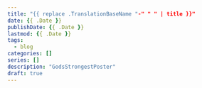```yaml
---
title: "{{ replace .TranslationBaseName "-" " " | title }}"
date: {{ .Date }}
publishDate: {{ .Date }}
lastmod: {{ .Date }}
tags: 
  - blog
categories: []
series: []
description: "GodsStrongestPoster"
draft: true
---
```

